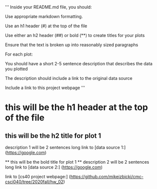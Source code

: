 '''
Inside your README.md file, you should:

Use appropriate markdown formatting.

Use an h1 header (#) at the top of the file

Use either an h2 header (##) or bold (**) to create titles for your plots

Ensure that the text is broken up into reasonably sized paragraphs

For each plot:

You should have a short 2-5 sentence description that describes the data you plotted

The description should include a link to the original data source

Include a link to this project webpage
'''

# this will be the h1 header at the top of the file

## this will be the h2 title for plot 1
description 1 will be 2 sentences long
link to [data source 1:] (https://google.com)

** this will be the bold title for plot 1 **
description 2 will be 2 sentences long
link to [data source 2:] (https://google.com)


link to [cs40 project webpage:] (https://github.com/mikeizbicki/cmc-csci040/tree/2020fall/hw_02)